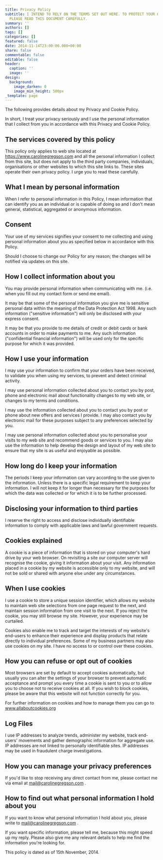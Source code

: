 ```yaml
---
title: Privacy Policy
subtitle: I INTEND TO RELY ON THE TERMS SET OUT HERE. TO PROTECT YOUR OWN INTERESTS
  PLEASE READ THIS DOCUMENT CAREFULLY.
summary: ''
authors: []
tags: []
categories: []
featured: false
date: 2014-11-14T23:00:00.000+00:00
share: false
commentable: false
editable: false
header:
  caption: ''
  image: ''
design:
  background:
    image_darken: 0
    image_min_height: 500px
_template: page
---
```

The following provides details about my Privacy and Cookie Policy.

In short, I treat your privacy seriously and I use the personal information that I collect from you in accordance with this Privacy and Cookie Policy.

## The services covered by this policy

This policy only applies to web site located at https://www.carolinegregson.com and all the personal information I collect from this site, but does not apply to the third party companies, individuals, organisations or other websites to which this site links to. These sites operate their own privacy policy. I urge you to read these carefully.

## What I mean by personal information

When I refer to personal information in this Policy, I mean information that can identify you as an individual or is capable of doing so and I don't mean general, statistical, aggregated or anonymous information.

## Consent

Your use of my services signifies your consent to me collecting and using personal information about you as specified below in accordance with this Policy.

Should I choose to change our Policy for any reason; the changes will be notified via updates on this site.

## How I collect information about you

You may provide personal information when communicating with me. (i.e. when you fill out my contact form or send me email).

It may be that some of the personal information you give me is sensitive personal data within the meaning of the Data Protection Act 1998. Any such information ("sensitive information") will only be disclosed with your express consent.

It may be that you provide to me details of credit or debit cards or bank accounts in order to make payments to me. Any such information ("confidential financial information") will be used only for the specific purpose for which it was provided.

## How I use your information

I may use your information to confirm that your orders have been received, to validate you when using my services, to prevent and detect criminal activity.

I may use personal information collected about you to contact you by post, phone and electronic mail about functionality changes to my web site, or changes to my terms and conditions.

I may use the information collected about you to contact you by post or phone about new offers and services I provide. I may also contact you by electronic mail for these purposes subject to any preferences selected by you.

I may use personal information collected about you to personalise your visits to my web site and recommend goods or services to you. I may also use the information to help develop the design and layout of my web site to ensure that my site is as useful and enjoyable as possible.

## How long do I keep your information

The periods I keep your information can vary according to the use given to the information. Unless there is a specific legal requirement to keep your information. I will not keep it for longer than necessary for the purposes for which the data was collected or for which it is to be further processed.

## Disclosing your information to third parties

I reserve the right to access and disclose individually identifiable information to comply with applicable laws and lawful government requests.

## Cookies explained

A cookie is a piece of information that is stored on your computer's hard drive by your web browser. On revisiting a site our computer server will recognise the cookie, giving it information about your visit. Any information placed in a cookie by my website is accessible only to my website, and will not be sold or shared with anyone else under any circumstances.

## When I use cookies

I use a cookie to store a unique session identifier, which allows my website to maintain web site selections from one page request to the next, and maintain session information from one visit to the next. If you reject the cookie, you may still browse my site. However, your experience may be curtailed.

Cookies also enable me to track and target the interests of my website's end-users to enhance their experience and display products that relate directly to individual preferences. Some of my business partners may also use cookies on my site. I have no access to or control over these cookies.

## How you can refuse or opt out of cookies

Most browsers are set by default to accept cookies automatically, but usually you can alter the settings of your browser to prevent automatic acceptance and prompt you every time a cookie is sent to you or to allow you to choose not to receive cookies at all. If you wish to block cookies, please be aware that this website will not function correctly for you.

For further information on cookies and how to manage them you can go to www.allaboutcookies.org

## Log Files

I use IP addresses to analyze trends, administer my website, track end-users' movements and gather demographic information for aggregate use. IP addresses are not linked to personally identifiable sites. IP addresses may be used in fraudulent charge investigations.

## How you can manage your privacy preferences

If you'd like to stop receiving any direct contact from me, please contact me via email at mail@carolinegregson.com .

## How to find out what personal information I hold about you

If you want to know what personal information I hold about you, please write to mail@carolinegregson.com .

If you want specific information, please tell me, because this might speed up my reply. Please also give me any relevant details to help me find the information you're looking for.

This policy is dated as of 15th November, 2014.